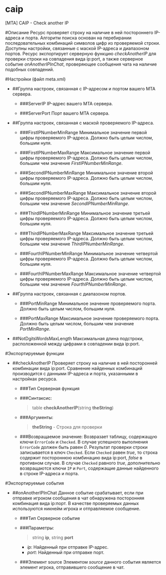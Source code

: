 # caip
[MTA] CAIP - Check another IP

#Описание
Ресурс проверяет строку на наличие в ней постороннего IP-адреса и порта. Алгоритм поиска основан на перебирании
последовательных комбинаций символов цифр из проверяемой строки. Доступны настройки, связанные с маской IP-адреса
и диапазоном портов. Ресурс экспортирует серверную функцию *checkAnotherIP* для проверки строки на
совпадения вида ip:port, а также серверное событие *onAnotherIPInChat*, проверяющее сообщения
чата на наличие подобных совпадений.

#Настройки (файл meta.xml)
* ##Группа настроек, связанная с IP-адресом и портом вашего MTA сервера.
  * ###ServerIP
    IP-адрес вашего MTA сервера.

  * ###ServerPort
    Порт вашего MTA сервера.

* ##Группа настроек, связанная с маской проверяемого IP-адреса. 
  * ###FirstIPNumberMinRange
    Минимальное значение первой цифры проверяемого IP-адреса. Должно быть целым числом, большим нуля.

  * ###FirstIPNumberMaxRange
    Максимальное значение первой цифры проверяемого IP-адреса. Должно быть целым числом, большим чем значение *FirstIPNumberMinRange*.
    
  * ###SecondIPNumberMinRange
    Минимальное значение второй цифры проверяемого IP-адреса. Должно быть целым числом, большим нуля.

  * ###SecondIPNumberMaxRange
    Максимальное значение второй цифры проверяемого IP-адреса. Должно быть целым числом, большим чем значение *SecondIPNumberMinRange*.
    
  * ###ThirdIPNumberMinRange
    Минимальное значение третьей цифры проверяемого IP-адреса. Должно быть целым числом, большим нуля.

  * ###ThirdIPNumberMaxRange
    Максимальное значение третьей цифры проверяемого IP-адреса. Должно быть целым числом, большим чем значение *ThirdIPNumberMinRange*.
    
  * ###FourthIPNumberMinRange
    Минимальное значение четвертой цифры проверяемого IP-адреса. Должно быть целым числом, большим нуля.

  * ###FourthIPNumberMaxRange
    Максимальное значение четвертой цифры проверяемого IP-адреса. Должно быть целым числом, большим чем значение *FourthIPNumberMinRange*.
    
* ##Группа настроек, связанная с диапазоном портов.

  * ###PortMinRange
    Минимальное значение проверяемого порта. Должно быть целым числом, большим нуля.

  * ###PortMaxRange
    Максимальное значение проверяемого порта. Должно быть целым числом, большим чем значение *PortMinRange*.
    
* ##NotDgitsWordsMaxLength
  Максимальная длина подстроки, расположенной между цифрами в совпадении вида ip:port.

#Экспортируемые функции
* ##checkAnotherIP
  Проверяет строку на наличие в ней посторонней комбинации вида ip:port. Сравнение найденных комбинаций
  производится с данными IP-адреса и порта, указанными в настройках ресурса.

  * ###Тип
    Серверная функция

  * ###Синтаксис:
    >table **checkAnotherIP**(string **theString**)

  * ###Аргументы:
    >**theString** - Строка для проверки

  * ###Возвращаемое значение:
    Возвразает таблицу, содержащую ключи `ErrorCode` и `Checked`. В случае успешного выполнения `ErrorCode`
    должен быть равен *0*. Результат проверки строки записывается в ключ `Checked`. Если `Checked` равен *true*, то
    строка содержит постороннюю комбинацию вида ip:port, *false* в противном случае. В случае `Checked` равного *true*,
    дополнительно возвращаются ключи `IP` и `Port`, содержащие данные найденного в строке IP-адреса и порта.

#Экспортируемые события
* ##onAnotherIPInChat
  Данное событие срабатывает, если при отправке игроком сообщения в чат обнаружена посторонняя
  комбинация вида ip:порт. В качестве проверяемых данных используются никнейм игрока и отправляемое сообщение.

  * ###Тип
    Серверное событие

  * ###Параметры:
    >string **ip**, string **port**
    * *ip*: Найденный при отправке IP-адрес.
    * *port*: Найденный при отправке порт.

  * ###Элемент source
    Элементом *source* данного события является элемент игрока, отправившего сообщение в чат.
